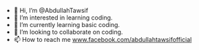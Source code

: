 - 👋 Hi, I’m @AbdullahTawsif
- 👀 I’m interested in learning coding.
- 🌱 I’m currently learning basic coding.
- 💞️ I’m looking to collaborate on coding.
- 📫 How to reach me www.facebook.com/abdullahtawsifofficial

<!---
AbdullahTawsif/AbdullahTawsif is a ✨ special ✨ repository because its `README.md` (this file) appears on your GitHub profile.
You can click the Preview link to take a look at your changes.
--->
